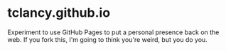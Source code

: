 # tclancy.github.io

Experiment to use GitHub Pages to put a personal presence back on the web. If
you fork this, I'm going to think you're weird, but you do you.
